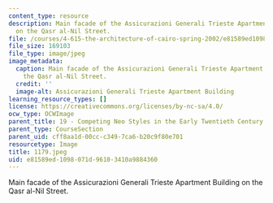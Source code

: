 ```yaml
---
content_type: resource
description: Main facade of the Assicurazioni Generali Trieste Apartment Building
  on the Qasr al-Nil Street.
file: /courses/4-615-the-architecture-of-cairo-spring-2002/e81589ed1098071d96103410a9884360_1179.jpeg
file_size: 169103
file_type: image/jpeg
image_metadata:
  caption: Main facade of the Assicurazioni Generali Trieste Apartment Building on
    the Qasr al-Nil Street.
  credit: ''
  image-alt: Assicurazioni Generali Trieste Apartment Building
learning_resource_types: []
license: https://creativecommons.org/licenses/by-nc-sa/4.0/
ocw_type: OCWImage
parent_title: 19 - Competing Neo Styles in the Early Twentieth Century
parent_type: CourseSection
parent_uid: cff8aa1d-00cc-c349-7ca6-b20c9f80e701
resourcetype: Image
title: 1179.jpeg
uid: e81589ed-1098-071d-9610-3410a9884360
---
```

Main facade of the Assicurazioni Generali Trieste Apartment Building on the Qasr al-Nil Street.